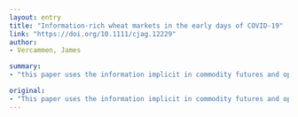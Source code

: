 ```yaml
---
layout: entry
title: "Information-rich wheat markets in the early days of COVID-19"
link: "https://doi.org/10.1111/cjag.12229"
author:
- Vercammen, James

summary:
- "this paper uses the information implicit in commodity futures and options prices to infer market beliefs about the impact of early-stages COVID-19 on commodity market fundamentals. The particular commodity examined is soft red winter (SRW) wheat, and the timeframe is early February to late March 2020. This analysis highlights various adjustments in the cash and futures price of SRW wheat. Change over time in the price of options on wheat futures reveals increased price volatility in response to growing uncertainty about the impacts."

original:
- "This paper uses the information implicit in commodity futures and options prices to infer market beliefs about the impact of early-stages COVID-19 on commodity market fundamentals. The particular commodity examined is soft red winter (SRW) wheat, and the timeframe is early February to late March 2020. The analysis highlights various adjustments in the cash and futures price of SRW wheat in light of surging short-run demand from consumer hoarding of staple food products, and a weakening long-run market from growing wheat stocks and an emerging global recession. This split is causing the forward curve to flatten and basis levels to invert. The change over time in the price of options on wheat futures reveals increased price volatility in response to growing uncertainty about the COVID-19 impacts. Similarly, changes in the skewness of the option's volatility smile illustrates a shift in traders? perception about risk in the right versus left tail of the price distribution. This article is protected by copyright. All rights reserved"
---
```


